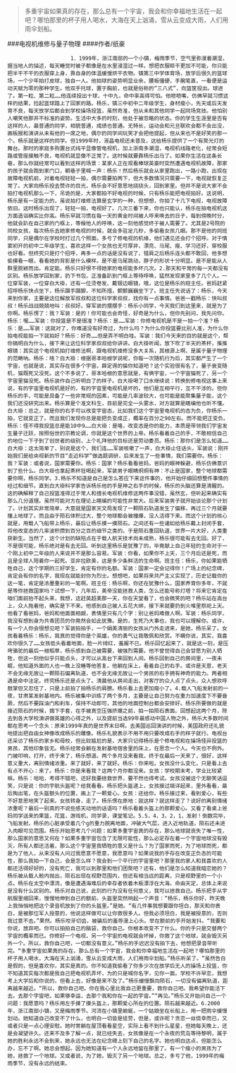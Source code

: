 > 多重宇宙如果真的存在，那么总有一个宇宙，我会和你幸福地生活在一起吧？哪怕那里的杯子用人喝水，大海在天上汹涌，雪从云变成大雨，人们用雨伞划船。

###电视机维修与量子物理
####作者/纸豪

						1．1999年，浙江南部的一个小镇，梅雨季节，空气里弥漫着潮湿，据当地人的描述，每天睡觉时被子都像是在水里浸湿过一样。想把衣服晾干更加不可能，你只能把半干不干的衣服穿上身，靠自身的体温缓慢烘干衣物。镇第三中学体育场，放学后很久的篮球场，一个少年拍打皮球，独自一人。他拍球的姿势明显业余，腰板僵硬，手腕笔直，一看便是运动天赋为零的那种学生。他双手托球，置于胸前，也就是俗称的“三八式”，向篮筐投出。球进了。第一粒、第二粒……他连续投出十球，十中九，命中率高得可怕。他咂咂嘴，仿佛早就习惯这样的结果，捡起篮球踏上了回家的路。杨乐，镇三中初中二年级学生，身材瘦小，先天或后天发育不良，每天放学后都会到学校操场投篮，虽然奇准，但从未和其他同学一起同场竞技。他怕别人嘲笑他那并不标准的姿势。生活中大多的时刻，他处于被忽略的状态。你的学生生涯里是否有这样的人，最普通的同学，相貌普通，成绩也普通。无特长，运动会和元旦联欢会都不会出没，画板报和演讲从未有他的一席之地，偶尔的同学间玩笑才会把他提起，但从来也不是好笑的那一个。杨乐就是这样的同学。但1999年时，液晶电视还未普及，这给杨乐提供了一个有聚光灯的舞台。那时的家庭多购置台式纯平显像管电视机，加上浙南多潮湿，电视机线路老化，经常会短路或管座接触不良，电视机就显像不正常了。这时候就要靠杨乐出马了。如果你生活在这条长巷，那么你就经常可以看到这样的场景：某家人正在观看棒球英豪时突然遭遇电视机故障，那家的孩子就会跑到家门口，朝巷子里喊一声：杨乐！然后杨乐就会从家里跑出，一路小跑，出现在故障电视机前，对着电视轻轻一拍，偶尔需要拍两下，但大多数情况只需要一下，电视就恢复正常了。大家向杨乐投去赞许的目光，杨乐会不好意思地挠挠头，回到家里。但并不是说大家不会拍打电视机那么一下，吊诡的是，大家都拍不好电视的时候，只有杨乐能把电视拍好。这说明，杨乐是有一定能力的，虽说拍打维修法算是玄学的一种，但想想，你拍了十几下电视，电视故障依旧。这时杨乐出现了，轻轻一拍，电视好了。几次三番下来，你也只能认，杨乐在拍电视机这方面造诣确实比你高。杨乐早就习惯在每一天的黄金时间被人呼来唤去的日子，每到傍晚时分，他就会趴在自己家的门框上，等候他人的呼唤，这一刻他感觉终于被人需要了。尤其是2号院的同校女孩，每次杨乐去她家修电视的时候，就会多驻足几秒，多偷看女孩几眼。那不是他的同班同学，只是偶尔在学校时打过几个照面。多亏了修电视的机缘，他们遇见还会打个招呼。对于情窦初开的初中二年级学生，喜欢这样一个女孩也无可厚非，漂亮、马尾、瘦、学习还好，穿校服也好看。但终究只是打个招呼，再多一点的话是没有说了，错肩之后杨乐连头都不敢回，他多想偷摸看一眼，看看她的背影是什么模样。是不是马尾跳动，脖子的形状十分明显。是不是能从人群里脱颖而出。肯定能。杨乐只好恨不得她家的电视能多坏几次。2.那天和平常的每一天都没有区别。杨乐放学回到家，扔下书包，正准备趴到门框上等待呼唤，猛然发现家里多了几个人。一位穿军装，一位穿白大褂，还有一位烫卷发、戴银边眼镜，哦，这位是杨乐的班主任。爸妈赶紧招呼杨乐快点坐下，杨乐蹑手蹑脚，不知所措，颤颤巍巍坐下了。班主任先说话了：杨乐，今天来到你家，主要是这位解放军叔叔和这位科学家叔叔，找你有一点事情。爸爸一戳杨乐：快叫叔叔！杨乐战战兢兢地叫：叔叔好。穿军装的摆摆手：杨乐小同学，今天我们到这里来，就是为了你啊。杨乐愣了：我？军装：是的！你可能也会奇怪，好奇是为什么，但你先别问，我先问你。杨乐：喔……军装：你投篮是不是很准？杨乐：是……军装：你修电视机是不是一拍一个准？杨乐：是……军装：这就对了，你难道没有好奇过，为什么吗？为什么你投篮要比别人准，为什么你拍电视能拍一下就拍好？杨乐：好奇……但是弄不明白哇。军装：我们今天来的目的就是这个，帮你搞明白为什么，接下来让这位科学家叔叔给你讲讲。白大褂听闻，放下吹了半天的茶杯，推推眼镜：其实这个电视机拍打维修法啊，跟电视机维修没多大关系，其根源上啊，是属于量子物理的范畴呐。杨乐：啥？白大褂：根据哥本哈根学说呢，你每一次随机行为后，其实都产生了一个宇宙，也就是说，其实存在很多个宇宙。薛定谔的猫你知道吧？这个实验很有名了，量子衰变随机，猫既死又没死。这个不多说了，哥本哈根的意思就是，有俩宇宙，一个宇宙猫死了，另一个宇宙里猫没死。杨乐装作自己听明白了的样子。白大褂喝了口水继续说：转换到修电视这事上来说，有的宇宙里电视机是好的，有的宇宙里电视机是坏的，他们是互相平行，互不干涉的。但你杨乐的手，可能是具备了一些非常规的因素，可能是几率波较大，也可能是能聚集量子能，这个我们还没研究出来。杨乐算是个准文科生，目前是完全一头雾水，对方就算是瞎编他也听不懂。白大褂：总之，就是你的右手可以改变宇宙态，比如我们这个宇宙里电视机的态为负，你杨乐一拍，它就变正了。而且我们发现你总是能把负变成正，概率在百分之90左右。而不能把正变负。杨乐：怪不得我投篮总是能10中9……白大褂：是咯，改变态是你的能力，本质是带领我们宇宙发生量子迁跃，按照俗世的宗教论调，你就是这个世界的上帝。杨乐看着自己的手，不敢相信自己的地位一下子到了创世者的级别，上个礼拜他的目标还是劳动委员。杨乐：那你们是怎么知道……白大褂：这太简单了，别说是这个，我们连……军装咳嗽了一声，白大褂止住话头，军装说：刚开始我们是给央视新的节目“走近科学”做选题调研，后来发生了一些事情，我们需要你。杨乐：我？军装：或者说，国家需要你。杨乐：国家？杨乐看看爸妈，爸妈的眼神躲避，杨乐仿佛意识到了些什么。白大褂也拿起茶杯狂喝起来，军装男子眼睛炯炯有神：不止是国家，整个地球都需要你啊，杨乐同学。3.杨乐不知道是自己是怎么答应下来这件事的，他开始仔细回想整件事情的经过和细节。直到白大褂科学家告诉杨乐他的手是神之右手的时候，杨乐的头脑还算是清醒的。这的确解释了自己投篮准得过于常人和擅长电视机维修这两件事没错，虽然玄，但听起来确实有那么几分道理。虽然可能对方在理论上瞎编的可能性非常大。后来军装男子就开始谈论那个计划了。计划其实非常简单，大意就是国家天文局发现了一颗陨石轨道发生了偏移，再过三个月就要撞上地球了。而且由于陨石体积过大，整个地球都会被撞爆，没人活得下来。而这个计划的核心就是，用载人飞船带上杨乐，最后让杨乐摸一摸陨石。之间还有一些诸如给杨乐戴上封闭手套，将他改变态的几率波积攒到百分之百的细节之类的。于是陨石重回轨道，世界一片大好，人类重获新生。当然了，这个计划的缺陷点在于载人航天技术尚未成熟，杨乐很可能有去无回。好了，不是很可能，杨乐绝对是有去无回。听到这里杨乐是犹豫了的，毕竟献上自己年轻的生命对于一个刚上初中二年级的人来说并不是那么容易。军装：你看，如果你不上天，三个月后还是死，而且是全球人陪着你一起死。亚非拉欧美，这是多少条鲜活的生命啊。班主任：杨乐，你如果能牺牲自己，这个学期的三好学生，肯定有你的名额。军装：国家一定会记得你！广场上的纪念碑，肯定会有你的名字，我现在就能封你为烈士。想想吧，如果将来共产主义实现了，历史记载你的这一笔，肯定是浓墨重彩的一笔啊。班主任：杨乐啊，你还在犹豫什么，国家养育你多年，不就是等你拯救国家吗？试想一下，几年后，美帝没能拯救人类，怎么还能号称灯塔？将来它肯定在咱们面前抬不起头来，我想，这赶英超美那一天，你在天堂看了，也会微笑的吧？杨乐站在高台上，众人拖着他，确实是下不来。他感到自己被人五花大绑，接下来就要扔到火堆里祭祀上天。他看了看爸妈，爸妈和他面面相觑，表情里只有几个字：别让爸妈难做人啊。军装：杨乐同学，我没有想到身为共青团员的你竟然会如此犹豫。是的，生死乃大事也，我也可以理解你。或许，有一个人你会很想见吧？军装拍拍手，一个娟美清丽的女孩从门外走进来，是她，杨乐呆了。女孩看着杨乐：杨乐，我真的觉得你是个英雄，你的勇气让我敬佩和欣赏。不瞒你说，其实，我喜欢你很久了……女孩低头看着地面，脸一片绯红，羞赧不已。杨乐回忆起来了，就是这一刻，是压垮骆驼的最后一根稻草，杨乐感到自己被需要，被强烈需要。他不曾觉得自己会甘愿为别人牺牲，但这一刻他似乎只能点头，才可以从高台下来回到人间。杨乐回到自己的房间里，一夜未眠，他知道外面的人也一晚上没睡等他答复。他躺在床上，看着自己的右手。或许是天意，老天不会无缘无故让一颗陨石偏离轨道，也不会无缘无故让一个男孩的右手拥有神奇的能力。两者相遇是命中注定。终究杨乐还是点头了。清晨他从房间走出，对客厅的众人点了点头，众人想欢呼鼓掌但又忍住了，只是上前拍了拍杨乐的肩膀。杨乐看上去更加瘦小了。4.载人飞船发射前的一夜，甘肃某发射基地内。杨乐被集中训练了两个多月，主要是让自己努力在重力加速度下不要昏厥，然后不要踩油门和刹车，保持不动即可，其他的地面控制台都会安排好。杨乐所要做的就是接近陨石的时候，摘下手套，在手被真空压强挤爆之前，拍一拍陨石表面。回想起这两个月，除去到各大学校演讲做英雄的心得之外，以及提前当选99年最感动中国人物之外，杨乐大多数时间都在思考一个念头：原来1999年真的是世界末日啊。去美国巡回演讲的时候，美国政府还礼貌地提出把自由女神像改成杨乐的雕像。杨乐礼貌表示不用不用只要改成右手的样子就行。电视台还采访了杨乐的家乡和母校，但比较尴尬的是，大家只记得杨乐是个修电视和在操场怪异投篮的男孩，其他印象皆无。杨乐经常会躺在发射基地宿舍里的床上，在思念一个人。今天也不例外。门被叩响，打开，终于来了，杨乐想道。两个多月没来看我，终于在最后一天来了，很好，这样意义重大，离别情绪浓重。来了就好，来了就好。杨乐：你来啦。女孩没什么变化，只是看上去有点不开心：来了。杨乐：你是来看我？这两个月你都没来。女孩：学校期末考，学业比较紧嘛。杨乐：哈哈，考得不错吧，还好我要拯救世界，要不然也得考试。女孩没被这个无聊笑话逗笑，只是说：你的宇航头盔呢？给我看看。杨乐把头盔递上，女孩接过端详起来，里外看看，最后掏出笔，在头盔额头的位置，画上了一颗爱心。女孩：还给你。杨乐接过来，看到爱心，有些不好意思地笑了起来。女孩转身，走了。杨乐愣在原地：就这样？就这样走了？说好的离别情绪浓重呢？最后一别真的不说些感天动地的话语吗？杨乐看着头盔上的那颗爱心。又看了看桌上爸妈同学送来的果篮，花篮，游戏机，同学录，课堂笔记。5.5，4，3，2，1，发射！倒数完毕，飞船发射，杨乐的心脏承受着几个g的重力脱离地面，冲破大气层，进入近地轨道，陨石还未进入肉眼可见范围。杨乐开始思考几个问题：如果多重宇宙真的存在，那么地球就丧失了唯一性，那么国家的意思又何在？如果多重宇宙包含了无限可能性，那么必定存在着一个宇宙地球没有毁灭，所有人都还活着，那么这个宇宙里我牺牲的意义是什么？为了国家而死，为了地球而死，都是为了他人，从来没有人问过我愿意不愿意，我愿意吗？如果说我的手存在改变正负态的可能性，那么我拍一下自己，会是怎么样？我会到一个平行的宇宙里吧？那里我的家人和我喜欢的人都还活得好好的，没有死亡，我可以到那里和他们团聚吧？还有，他们是怎么知道我暗恋她的？杨乐被从载人舱内抛出，陨石出现在视野范围内，但还有相当远的距离，只是视野里的一个小点。杨乐在太空中漂流，像是遭遇海难后的幸存者依着木板漂浮在大海，命由天定，总体上来说是没有什么区别的。杨乐对自己说，此刻的行为没有任何意义，我可以拯救自己。杨乐把手从宇航服里缩回来，慢慢地伸到自己的额前。头盔里突然响起一个声音：“杨乐，杨乐你好，昨天晚上我悄悄地把这个录音机放到了你的头盔里。”是她。“有几件事我想要跟你坦白，那天和你表白，是被那位军人授意的，他说这样做可以让你救很多人。但我必须坦白，我是被授意的，否则我过意不去。”果然。杨乐咬牙切齿，被骗后的羞辱漫上心头。举在额前的手开始发抖。“我要和你说，放弃吧。你可以拍拍自己的脑袋，救你自己。你根本改变不了什么。你的手只是交替两个宇宙的概率而已。你修好一个电视，另一个宇宙的电视就会坏掉，你救了这个地球，就会毁灭另外一个。所以，救你自己吧，一切都没有意义。”杨乐的手迟迟没有拍下去，他想把录音带听完。“多重宇宙如果真的存在，那么总有一个宇宙，我会和你幸福地生活在一起吧？哪怕那里的杯子用人喝水，大海在天上汹涌，雪从云变成大雨，人们用雨伞划船。”杨乐听呆了。“虽然告白是假的，但是喜欢你，其实是真的。你不知道我偷看了你多少次在放学后无人的操场上投篮，你不知道其实每次都是我自己把电视机弄坏，为的只是喊你名字，见你一面。学校不许早恋，我想考上大学后和你说的，但看上去，好像是来不及了。”杨乐缓慢飘向陨石，一切没有偏离轨道，距离越来越近。“所以，救你自己吧。你在我心里比我自己更重要，救你自己吧。我希望你能活下去。去那个宇宙吧，如果够幸运，去那个我和你在一起的宇宙。”“再见。”杨乐又开始问自己一个问题：我愿意吗？杨乐用左手摸了摸头盔上，那颗爱心所在的位置。陨石越来越近。6.2000年，浙江南部小镇，又是梅雨季节。河流在小镇里蜿蜒，一个姑娘坐在长船上，用一把雨伞缓慢划动。她知道自己改变不了什么，也明白一切皆是徒劳，但是，或许呢？贪恋一丝侥幸而已，又或者只是一点心理安慰。她时常躺在屋顶看看星空，实际上看不到什么星星，但她每天晚上，还是会凝望许久。还来不及多了解一点，就已经失去，女孩像是在一个永夜的荒岛等待黎明，属于她的胜利永远不会到来，她永远也无法在纪念碑上刻下自己的名字。她也明白这点，但能怎么办，忘不了啊。她总会想起。因为她知道有一个人永远地留在那里了。有一个瘦小的男孩为了她，拯救了一个地球。又或者说，为了她，毁灭了另一个地球。总之，多亏了他，1999年的梅雨季节，没有永远的结束。			  		